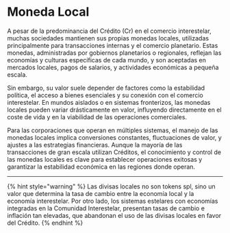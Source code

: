 # Moneda Local

A pesar de la predominancia del Crédito (Cr) en el comercio interestelar, muchas sociedades mantienen sus propias monedas locales, utilizadas principalmente para transacciones internas y el comercio planetario. Estas monedas, administradas por gobiernos planetarios o regionales, reflejan las economías y culturas específicas de cada mundo, y son aceptadas en mercados locales, pagos de salarios, y actividades económicas a pequeña escala.

Sin embargo, su valor suele depender de factores como la estabilidad política, el acceso a bienes esenciales y su conexión con el comercio interestelar. En mundos aislados o en sistemas fronterizos, las monedas locales pueden variar drásticamente en valor, influyendo directamente en el coste de vida y en la viabilidad de las operaciones comerciales.

Para las corporaciones que operan en múltiples sistemas, el manejo de las monedas locales implica conversiones constantes, fluctuaciones de valor, y ajustes a las estrategias financieras. Aunque la mayoría de las transacciones de gran escala utilizan Créditos, el conocimiento y control de las monedas locales es clave para establecer operaciones exitosas y garantizar la estabilidad económica en las regiones donde operan.

***

{% hint style="warning" %}
Las divisas locales no son tokens spl, sino un valor que determina la tasa de cambio entre la economía local y la economía interestelar. Por otro lado, los sistemas estelares con economías integradas en la Comunidad Interestelar, presentan tasas de cambio e inflación tan elevadas, que abandonan el uso de las divisas locales en favor del Crédito.
{% endhint %}
